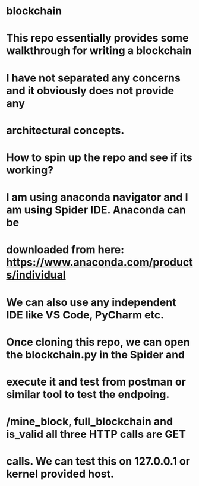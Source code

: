 # blockchain

# This repo essentially provides some walkthrough for writing a blockchain
# I have not separated any concerns and it obviously does not provide any
# architectural concepts. 

# How to spin up the repo and see if its working?
# I am using anaconda navigator and I am using Spider IDE. Anaconda can be 
# downloaded from here: https://www.anaconda.com/products/individual
# We can also use any independent IDE like VS Code, PyCharm etc. 

# Once cloning this repo, we can open the blockchain.py in the Spider and 
# execute it and test from postman or similar tool to test the endpoing.

# /mine_block, full_blockchain and is_valid all three HTTP calls are GET
# calls. We can test this on 127.0.0.1 or  kernel provided host.